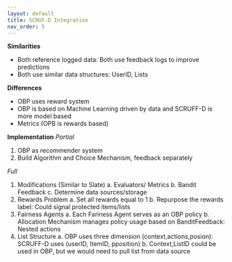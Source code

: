 ```yaml
---
layout: default
title: SCRUF-D Integration
nav_order: 5
---
```


**Similarities**
- Both reference logged data: Both use feedback logs to improve predictions 
- Both use similar data structures: UserID, Lists

**Differences**
- OBP uses reward system
- OBP is based on Machine Learning driven by data and SCRUFF-D is more model based
- Metrics (OPB is rewards based)

**Implementation**
*Partial*
1. OBP as recommender system
2. Build Algorithm and Choice Mechanism, feedback separately

*Full*
1. Modifications (Similar to Slate)
  a. Evaluators/ Metrics
  b. Bandit Feedback
  c. Determine data sources/storage
2. Rewards Problem
  a. Set all rewards equal to 1
  b. Repurpose the rewards label: Could signal protected items/lists
3. Fairness Agents
  a. Each Fariness Agent serves as an OBP policy
  b. Allocation Mechanism manages policy usage based on BanditFeedback: Nested actions
4. List Structure
  a. OBP uses three dimension (context,actions,posion): SCRUFF-D uses (userID, ItemID, pposition)
  b. Context,ListID could be used in OBP, but we would need to pull list from data source
